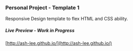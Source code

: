 ### Personal Project - Template 1

Responsive Design template to flex HTML and CSS ability.

##### Live Preview - _Work in Progress_
[http://ash-lee.github.io/](http://ash-lee.github.io/)